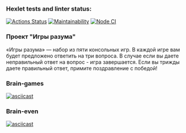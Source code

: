 ### Hexlet tests and linter status:
[![Actions Status](https://github.com/NatalyaReva/frontend-project-lvl1/workflows/hexlet-check/badge.svg)](https://github.com/NatalyaReva/frontend-project-lvl1/actions)
[![Maintainability](https://api.codeclimate.com/v1/badges/dfc50c2d88cd46d069c1/maintainability)](https://codeclimate.com/github/NatalyaReva/frontend-project-lvl1/maintainability)
[![Node CI](https://github.com/NatalyaReva/frontend-project-lvl1/workflows/Node%20CI/badge.svg)](https://github.com/NatalyaReva/frontend-project-lvl1/actions)

### Проект "Игры разума"
«Игры разума» — набор из пяти консольных игр. В каждой игре вам будет предложено ответить на три вопроса. В случае если вы даете неправильный ответ на вопрос - игра завершается. Если вы трижды даете правильный ответ, примите поздравление с победой! 

### Brain-games
[![asciicast](https://asciinema.org/a/1n3kV3qxnItQqJrDvqRAYtw9t.svg)](https://asciinema.org/a/1n3kV3qxnItQqJrDvqRAYtw9t)
### Brain-even
[![asciicast](https://asciinema.org/a/iUMytJgrYl8NLXWDgAMcJN3oe.svg)](https://asciinema.org/a/iUMytJgrYl8NLXWDgAMcJN3oe)



